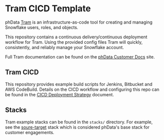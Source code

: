 # Tram CICD Template

phData [Tram](https://www.phdata.io/tram/) is an infrastructure-as-code tool for creating and managing Snowflake users, roles, and objects.

This repository contains a continuous delivery/continuous deployment workflow for Tram. Using the provided config files Tram will quickly, consistently, and reliably manage your Snowflake account.

Full Tram documentation can be found on the [phData Customer Docs](https://docs.customer.phdata.io/docs/tram/) site.

## Tram CICD

This repository provides example build scripts for Jenkins, Bitbucket and AWS CodeBuild. Details on the CICD workflow and configuring this repo can be found in the  [CICD Deployment Strategy](./cicd_deployment_strategy.md) document.

## Stacks

Tram example stacks can be found in the `stacks/` directory. For example, see the [soure-target](https://github.com/phdata/tram-cicd-template/tree/main/stacks/source-target) stack which is considered phData's base stack for customer engagements.

